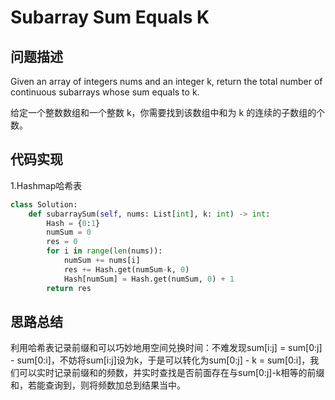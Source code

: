 #  Subarray Sum Equals K

## 问题描述

Given an array of integers nums and an integer k, return the total number of continuous subarrays whose sum equals to k.

给定一个整数数组和一个整数 k，你需要找到该数组中和为 k 的连续的子数组的个数。


## 代码实现

1.Hashmap哈希表
```python
class Solution:
    def subarraySum(self, nums: List[int], k: int) -> int:
        Hash = {0:1} 
        numSum = 0 
        res = 0 
        for i in range(len(nums)): 
            numSum += nums[i] 
            res += Hash.get(numSum-k, 0) 
            Hash[numSum] = Hash.get(numSum, 0) + 1
        return res
```


## 思路总结

利用哈希表记录前缀和可以巧妙地用空间兑换时间：不难发现sum[i:j] = sum[0:j] - sum[0:i]，不妨将sum[i:j]设为k，于是可以转化为sum[0:j] - k = sum[0:i]，我们可以实时记录前缀和的频数，并实时查找是否前面存在与sum[0:j]-k相等的前缀和，若能查询到，则将频数加总到结果当中。